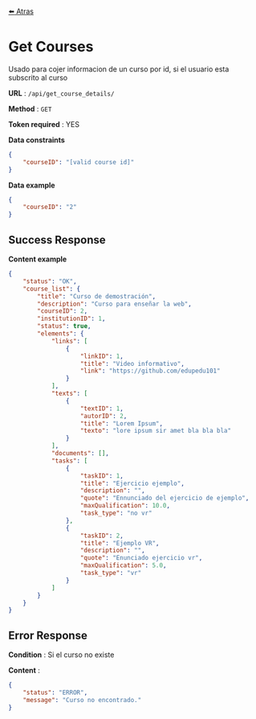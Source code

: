 [:arrow_left: Atras](../documentacion.md)

# Get Courses

Usado para cojer informacion de un curso por id, si el usuario esta subscrito al curso

**URL** : `/api/get_course_details/`

**Method** : `GET`

**Token required** : YES

**Data constraints**

```json
{
    "courseID": "[valid course id]"
}
```

**Data example**

```json
{
    "courseID": "2"
}
```

## Success Response

**Content example**

```json
{
    "status": "OK",
    "course_list": {
        "title": "Curso de demostración",
        "description": "Curso para enseñar la web",
        "courseID": 2,
        "institutionID": 1,
        "status": true,
        "elements": {
            "links": [
                {
                    "linkID": 1,
                    "title": "Video informativo",
                    "link": "https://github.com/edupedu101"
                }
            ],
            "texts": [
                {
                    "textID": 1,
                    "autorID": 2,
                    "title": "Lorem Ipsum",
                    "texto": "lore ipsum sir amet bla bla bla"
                }
            ],
            "documents": [],
            "tasks": [
                {
                    "taskID": 1,
                    "title": "Ejercicio ejemplo",
                    "description": "",
                    "quote": "Ennunciado del ejercicio de ejemplo",
                    "maxQualification": 10.0,
                    "task_type": "no vr"
                },
                {
                    "taskID": 2,
                    "title": "Ejemplo VR",
                    "description": "",
                    "quote": "Enunciado ejercicio vr",
                    "maxQualification": 5.0,
                    "task_type": "vr"
                }
            ]
        }
    }
}
```

## Error Response

**Condition** : Si el curso no existe

**Content** :

```json
{
    "status": "ERROR",
    "message": "Curso no encontrado."
}
```